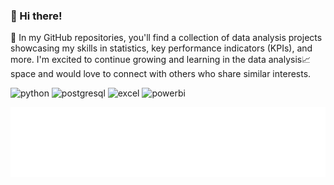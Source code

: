 ### 👋 Hi there!

🚀 In my GitHub repositories, you'll find a collection of data analysis projects showcasing my skills in statistics, key performance indicators (KPIs), and more. I'm excited to continue growing and learning in the data analysis📈 space and would love to connect with others who share similar interests.

<div id="header" align="left">
    <img decoding="async" src="https://img.shields.io/badge/Python-3776AB?style=for-the-badge&logo=python&logoColor=white" alt="python"/>
    <img decoding="async" src="https://img.shields.io/badge/PostgreSQL-336791?style=for-the-badge&logo=postgresql&logoColor=white" alt="postgresql"/>
    <img decoding="async" src="https://img.shields.io/badge/Microsoft_Excel-217346?style=for-the-badge&logo=microsoft-excel&logoColor=white" alt="excel"/>
    <img decoding="async" src="https://img.shields.io/badge/Power_BI-FFBE00?style=for-the-badge&logo=Power-BI&logoColor=white" alt="powerbi"/>
</div>

![Metrics2](/github-metrics.svg)

